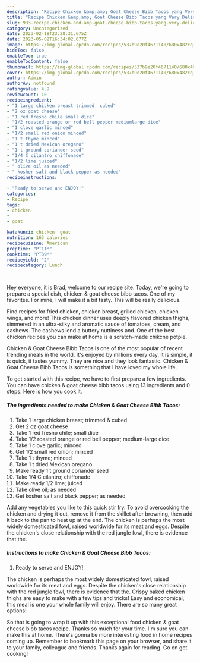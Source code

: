 ```yaml
---
description: "Recipe Chicken &amp;amp; Goat Cheese Bibb Tacos yang Very Delicious"
title: "Recipe Chicken &amp;amp; Goat Cheese Bibb Tacos yang Very Delicious"
slug: 933-recipe-chicken-and-amp-goat-cheese-bibb-tacos-yang-very-delicious
category: Uncategorized
date: 2023-02-18T23:28:31.675Z
date: 2023-05-02T16:34:02.677Z
image: https://img-global.cpcdn.com/recipes/537b9e20f4671140/680x482cq70/chicken-goat-cheese-bibb-tacos-recipe-main-photo.jpg
hideToc: false
enableToc: true
enableTocContent: false
thumbnail: https://img-global.cpcdn.com/recipes/537b9e20f4671140/680x482cq70/chicken-goat-cheese-bibb-tacos-recipe-main-photo.jpg
cover: https://img-global.cpcdn.com/recipes/537b9e20f4671140/680x482cq70/chicken-goat-cheese-bibb-tacos-recipe-main-photo.jpg
author: Admin
authorAv: notfound
ratingvalue: 4.9
reviewcount: 10
recipeingredient:
- "1 large chicken breast trimmed  cubed"
- "2 oz goat cheese"
- "1 red fresno chile small dice"
- "1/2 roasted orange or red bell pepper mediumlarge dice"
- "1 clove garlic minced"
- "1/2 small red onion minced"
- "1 t thyme minced"
- "1 t dried Mexican oregano"
- "1 t ground coriander seed"
- "1/4 C cilantro chiffonade"
- "1/2 lime juiced"
- " olive oil as needed"
- " kosher salt and black pepper as needed"
recipeinstructions:

- "Ready to serve and ENJOY!"
categories:
- Recipe
tags:
- chicken
- 
- goat

katakunci: chicken  goat 
nutrition: 163 calories
recipecuisine: American
preptime: "PT11M"
cooktime: "PT39M"
recipeyield: "2"
recipecategory: Lunch

---
```



Hey everyone, it is Brad, welcome to our recipe site. Today, we're going to prepare a special dish, chicken &amp; goat cheese bibb tacos. One of my favorites. For mine, I will make it a bit tasty. This will be really delicious.

Find recipes for fried chicken, chicken breast, grilled chicken, chicken wings, and more! This chicken dinner uses deeply flavored chicken thighs, simmered in an ultra-silky and aromatic sauce of tomatoes, cream, and cashews. The cashews lend a buttery nuttiness and. One of the best chicken recipes you can make at home is a scratch-made chikcne potpie.

Chicken &amp; Goat Cheese Bibb Tacos is one of the most popular of recent trending meals in the world. It's enjoyed by millions every day. It is simple, it is quick, it tastes yummy. They are nice and they look fantastic. Chicken &amp; Goat Cheese Bibb Tacos is something that I have loved my whole life.


To get started with this recipe, we have to first prepare a few ingredients. You can have chicken &amp; goat cheese bibb tacos using 13 ingredients and 0 steps. Here is how you cook it.

<!--inarticleads1-->

##### The ingredients needed to make Chicken &amp; Goat Cheese Bibb Tacos:

1. Take 1 large chicken breast; trimmed &amp; cubed
1. Get 2 oz goat cheese
1. Take 1 red fresno chile; small dice
1. Take 1/2 roasted orange or red bell pepper; medium-large dice
1. Take 1 clove garlic; minced
1. Get 1/2 small red onion; minced
1. Take 1 t thyme; minced
1. Take 1 t dried Mexican oregano
1. Make ready 1 t ground coriander seed
1. Take 1/4 C cilantro; chiffonade
1. Make ready 1/2 lime; juiced
1. Take  olive oil; as needed
1. Get  kosher salt and black pepper; as needed


Add any vegetables you like to this quick stir fry. To avoid overcooking the chicken and drying it out, remove it from the skillet after browning, then add it back to the pan to heat up at the end. The chicken is perhaps the most widely domesticated fowl, raised worldwide for its meat and eggs. Despite the chicken&#39;s close relationship with the red jungle fowl, there is evidence that the. 

<!--inarticleads2-->

##### Instructions to make Chicken &amp; Goat Cheese Bibb Tacos:


1. Ready to serve and ENJOY!

The chicken is perhaps the most widely domesticated fowl, raised worldwide for its meat and eggs. Despite the chicken&#39;s close relationship with the red jungle fowl, there is evidence that the. Crispy baked chicken thighs are easy to make with a few tips and tricks! Easy and economical, this meal is one your whole family will enjoy. There are so many great options! 

So that is going to wrap it up with this exceptional food chicken &amp; goat cheese bibb tacos recipe. Thanks so much for your time. I'm sure you can make this at home. There's gonna be more interesting food in home recipes coming up. Remember to bookmark this page on your browser, and share it to your family, colleague and friends. Thanks again for reading. Go on get cooking!

